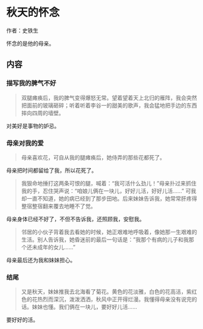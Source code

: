 # 秋天的怀念
作者：史铁生

怀念的是他的母亲。

## 内容
### 描写我的脾气不好
> 双腿瘫痪后，我的脾气变得爆怒无常。望着望着天上北归的雁阵，我会突然把面前的玻璃砸碎；听着听着李谷一的甜美的歌声，我会猛地把手边的东西摔向四周的墙壁。

对美好是事物的妒忌。

### 母亲对我的爱
> 母亲喜欢花，可自从我的腿瘫痪后，她侍弄的那些花都死了。

母亲把时间都留给了我，所以花死了。

> 我狠命地捶打这两条可恨的腿，喊着：“我可活什么劲儿！”母亲扑过来抓住我的手，忍住哭声说：“咱娘儿俩在一块儿，好好儿活，好好儿活......”
> 可我却一直不知道，她的病已经到了那步田地。后来妹妹告诉我，她常常肝疼得整宿整宿翻来覆去地睡不了觉。

母亲身体已经不好了，不但不告诉我，还照顾我，安慰我。

> 邻居的小伙子背着我去看她的时候，她正艰难地呼吸着，像她那一生艰难的生活。别人告诉我，她昏迷前的最后一句话是：”我那个有病的儿子和我那个还未成年的女儿......”

母亲最后还为我和妹妹担心。

### 结尾
> 又是秋天，妹妹推我去北海看了菊花。黄色的花淡雅，白色的花高洁，紫红色的花热烈而深沉，泼泼洒洒，秋风中正开得烂漫。我懂得母亲没有说完的话。妹妹也懂。我们俩在一块儿，要好好儿活......

要好好的活。

